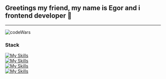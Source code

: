<h2>Greetings my friend, my name is Egor and i frontend developer 👋</h2>

<hr/>

<img src="https://www.codewars.com/users/Homegor/badges/small" alt="codeWars"/>

### Stack
[![My Skills](https://skillicons.dev/icons?i=html,css,scss,tailwind,bootstrap)]()
<br/>
[![My Skills](https://skillicons.dev/icons?i=js,ts,react,redux,gulp,webpack)]()
<br/>
[![My Skills](https://skillicons.dev/icons?i=docker,nodejs,mongodb,git,github)]()
<br/>
[![My Skills](https://skillicons.dev/icons?i=vscode,figma,idea,ps)]()

<!--
**Homegor/Homegor** is a ✨ _special_ ✨ repository because its `README.md` (this file) appears on your GitHub profile.

Here are some ideas to get you started:

- 🔭 I’m currently working on ...
- 🌱 I’m currently learning ...
- 👯 I’m looking to collaborate on ...
- 🤔 I’m looking for help with ...
- 💬 Ask me about ...
- 📫 How to reach me: ...
- 😄 Pronouns: ...
- ⚡ Fun fact: ...
  -->
